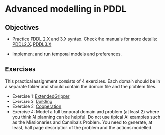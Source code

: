 
# Advanced modelling in PDDL

## Objectives

* Practice PDDL 2.X and 3.X syntax. Check the manuals for more details:
[PDDL2.X](https://www.aaai.org/Papers/JAIR/Vol20/JAIR-2002.pdf).
[PDDL3.X](http://www.cs.yale.edu/homes/dvm/papers/pddl-ipc5.pdf)

* Implement and run temporal models and preferences.

## Exercises 
This practical assignment consists of 4 exercises. Each domain should be in a separate folder and should contain the domain file and the problem files.
 -  Exercise 1: [ExtendedGripper](ExtendedGripper.md)
 -  Exercise 2: [Building](Building.md)
 -  Exercise 3: [Cooperation](Cooperation.md)
 -  Exercise 4: Model a full temporal domain and problem (at least 2) where you think AI planning can be helpful. Do not use tipical AI examples such as the Missionaries and Cannibals Problem. You need to generate, at least, half page description of the problem and the actions modelled. 
